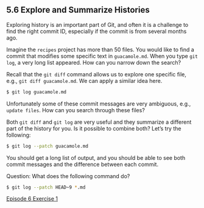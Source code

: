 ## 5.6 Explore and Summarize Histories

Exploring history is an important part of Git, and often it is a challenge to find the right commit ID, especially if the commit is from several months ago.

Imagine the ```recipes``` project has more than 50 files. You would like to find a commit that modifies some specific text in ```guacamole.md```. When you type ```git log```, a very long list appeared. How can you narrow down the search?

Recall that the ```git diff``` command allows us to explore one specific file, e.g., ```git diff guacamole.md```. We can apply a similar idea here.

```bash
$ git log guacamole.md
```

Unfortunately some of these commit messages are very ambiguous, e.g., ```update files```. How can you search through these files?

Both ```git diff``` and ```git log``` are very useful and they summarize a different part of the history for you. Is it possible to combine both? Let’s try the following:

```bash
$ git log --patch guacamole.md
```

You should get a long list of output, and you should be able to see both commit messages and the difference between each commit.

Question: What does the following command do?

```bash
$ git log --patch HEAD~9 *.md
```

[Episode 6 Exercise 1](episode6_ex1)
